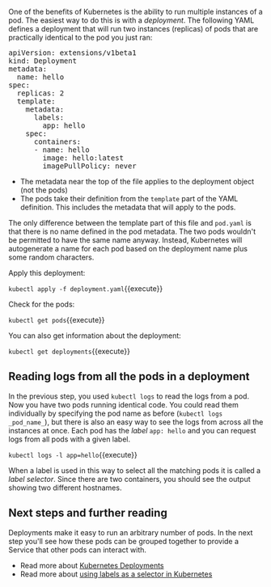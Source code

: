 
One of the benefits of Kubernetes is the ability to run multiple instances of a pod. The easiest way to do this is with a _deployment_. The following YAML defines a deployment that will run two instances (replicas) of pods that are practically identical to the pod you just ran:

<pre class="file" data-filename="deployment.yaml" data-target="replace">
apiVersion: extensions/v1beta1
kind: Deployment
metadata:
  name: hello
spec:
  replicas: 2
  template:
    metadata:
      labels:
        app: hello
    spec:
      containers:
      - name: hello
        image: hello:latest
        imagePullPolicy: never
</pre>

* The metadata near the top of the file applies to the deployment object (not the pods)
* The pods take their definition from the `template` part of the YAML definition. This includes the metadata that will apply to the pods.

The only difference between the template part of this file and `pod.yaml` is that there is no name defined in the pod metadata. The two pods wouldn't be permitted to have the same name anyway. Instead, Kubernetes will autogenerate a name for each pod based on the deployment name plus some random characters.

Apply this deployment:

`kubectl apply -f deployment.yaml`{{execute}}

Check for the pods: 

`kubectl get pods`{{execute}}

You can also get information about the deployment:

`kubectl get deployments`{{execute}}

## Reading logs from all the pods in a deployment

In the previous step, you used `kubectl logs` to read the logs from a pod. Now you have two pods running identical code. You could read them individually by specifying the pod name as before (`kubectl logs _pod_name_`), but there is also an easy way to see the logs from across all the instances at once. Each pod has the _label_ `app: hello` and you can request logs from all pods with a given label.

`kubectl logs -l app=hello`{{execute}}

When a label is used in this way to select all the matching pods it is called a _label selector_. Since there are two containers, you should see the output showing two different hostnames.

## Next steps and further reading

Deployments make it easy to run an arbitrary number of pods. In the next step you'll see how these pods can be grouped together to provide a Service that other pods can interact with.

* Read more about [Kubernetes Deployments](https://cloud.google.com/kubernetes-engine/docs/concepts/deployment)
* Read more about [using labels as a selector in Kubernetes](https://kubernetes.io/docs/concepts/overview/working-with-objects/labels/#label-selectors)
